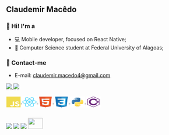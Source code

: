 ## Claudemir Macêdo

### 👋 Hi! I'm a
- 💻 Mobile developer, focused on React Native;
- 🏫 Computer Science student at Federal University of Alagoas;

### 📧 Contact-me
- E-mail: claudemir.macedo4@gmail.com 
<div> 
  <a href="https://github.com/clauds-macedo">
  <img height="180em" src="https://github-readme-stats.vercel.app/api?username=clauds-macedo&show_icons=true&theme=dracula&include_all_commits=true&count_private=true"/>
  <img height="180em" src="https://github-readme-stats.vercel.app/api/top-langs/?username=clauds-macedo&layout=compact&langs_count=7&theme=dracula"/>
</div>
<div style="display: inline_block"><br>
  <img align="center" alt="Js" height="30" width="40" src="https://raw.githubusercontent.com/devicons/devicon/master/icons/javascript/javascript-plain.svg">
  <img align="center" alt="React" height="30" width="40" src="https://raw.githubusercontent.com/devicons/devicon/master/icons/react/react-original.svg">
  <img align="center" alt="HTML" height="30" width="40" src="https://raw.githubusercontent.com/devicons/devicon/master/icons/html5/html5-original.svg">
  <img align="center" alt="CSS" height="30" width="40" src="https://raw.githubusercontent.com/devicons/devicon/master/icons/css3/css3-original.svg">
  <img align="center" alt="Python" height="30" width="40" src="https://raw.githubusercontent.com/devicons/devicon/master/icons/python/python-original.svg">
  <img align="center" alt="C#" height="30" width="40" src="https://raw.githubusercontent.com/devicons/devicon/master/icons/csharp/csharp-line.svg">
</div>
  
  ##
 
<div> 
  <a href="https://instagram.com/im.clauds" target="_blank"><img src="https://img.shields.io/badge/-Instagram-%23E4405F?style=for-the-badge&logo=instagram&logoColor=white" target="_blank"></a>
  <a href = "mailto:claudemir.macedo4@gmail.com"><img src="https://img.shields.io/badge/-Gmail-%23333?style=for-the-badge&logo=gmail&logoColor=white" target="_blank"></a>
  <a href="https://www.linkedin.com/in/claudemir-macêdo-0a0b01201/" target="_blank"><img src="https://img.shields.io/badge/-LinkedIn-%230077B5?style=for-the-badge&logo=linkedin&logoColor=white" target="_blank"></a> 
  <a href="https://app.netlify.com/teams/clauds-macedo/sites" target="_blank"><img src="https://cdn.icon-icons.com/icons2/2107/PNG/512/file_type_netlify_icon_130354.png" target="_blank" width = "40" height = "30"></a>
</div>
 
 ##
<!--  
 <div style="display: flex; justify-content: center;">
  <p align="center">Quantidade de visitantes:</p>
  <p align="center"><img alingn="center" src="https://profile-counter.glitch.me/clauds-macedo/count.svg" /></p>
  <p align="center">Obrigado e volte sempre!</p> -->
 </div>

